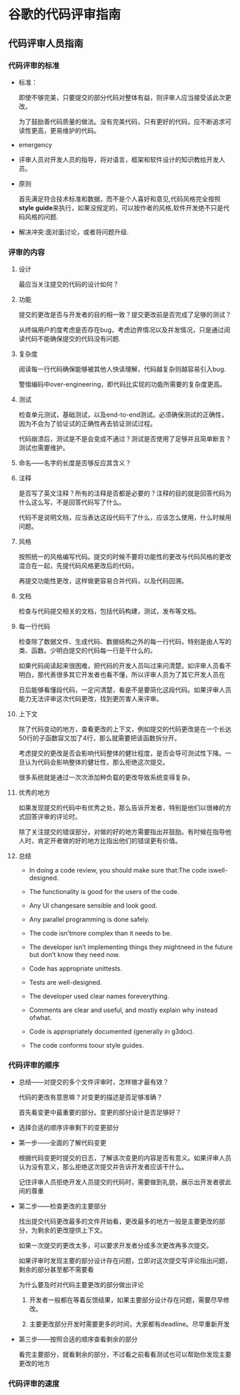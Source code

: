 # 谷歌的代码评审指南

## 代码评审人员指南

### 代码评审的标准

* 标准：

    即使不够完美，只要提交的部分代码对整体有益，则评审人应当接受该此次更改。

    为了鼓励善代码质量的做法。没有完美代码，只有更好的代码，应不断追求可读性更高，更易维护的代码。

* emergency

* 评审人员对开发人员的指导，将对语言，框架和软件设计的知识教给开发人员。

* 原则

    首先满足符合技术标准和数据，而不是个人喜好和意见,代码风格完全按照**style guide**来执行，如果没规定的，可以按作者的风格,软件开发绝不只是代码风格的问题.

* 解决冲突:面对面讨论，或者将问题升级.

### 评审的内容

1. 设计

    最应当关注提交的代码的设计如何？

2. 功能

    提交的更改是否与开发者的目的相一致？提交更改前是否完成了足够的测试？

    从终端用户的度考虑是否存在bug，考虑边界情况以及并发情况，只是通过阅读代码不能确保提交的代码没有问题.

3. 复杂度

    阅读每一行代码确保能够被其他人快读理解，代码越复杂则越容易引入bug.

    警惕编码中over-engineering，即代码比实现的功能所需要的复杂度更高。

4. 测试

    检查单元测试，基础测试，以及end-to-end测试。必须确保测试的正确性，因为不会为了验证试的正确性再去验证测试过程。

    代码崩溃后，测试是不是会变成不通过？测试是否使用了足够并且简单断言？测试也需要维护。

5. 命名——名字的长度是否够反应其含义？

6. 注释

    是否写了英文注释？所有的注释是否都是必要的？注释的目的就是回答代码为什么这么写，不是回答代码写了什么。

    代码不是说明文档，应当表达这段代码干了什么，应该怎么使用，什么时候用问题。

7. 风格

    按照统一的风格编写代码。提交的时候不要将功能性的更改与代码风格的更改混合在一起，先提代码风格更改后的代码，

    再提交功能性更改，这样做更容易合并代码，以及代码回溯。

8. 文档

    检查与代码提交相关的文档，包括代码构建，测试，发布等文档。

9. 每一行代码

    检查除了数据文件、生成代码、数据结构之外的每一行代码，特别是由人写的类、函数。少明白提交的代码每一行是干什么的。

    如果代码阅读起来很困难，把代码的开发人员叫过来问清楚。如评审人员看不明白，那代表很多其它开发者也看不懂，所以评审人员为了其它开发人员在

    日后能够看懂段代码，一定问清楚，看是不是要简化这段代码。如果评审人员能力无法评审这次代码更改，找到更厉害人来评审。

10. 上下文

    除了代码变动的地方，查看更改的上下文，例如提交的代码更改是在一个长达50行的子函数容又加了4行，那么就需要把该函数拆分开。

    考虑提交的更改是否会影响代码整体的健壮程度，是否会导可测试性下降。一旦认为代码会影响整体的健壮性，那么拒绝这次提交。

    很多系统就是通过一次次添加种负载的更改导致系统变得复杂。

11. 优秀的地方

    如果发现提交的代码中有优秀之处，那么告诉开发者，特别是他们以很棒的方式回答评审的评论时。

    除了关注提交的错误部分，对做的好的地方需要指出并鼓励。有时候在指导他人时，肯定开者做的好的地方比指出他们的错误更有价值。

12. 总结

    * In doing a code review, you should make sure that:The code iswell-designed.

    * The functionality is good for the users of the code.

    * Any UI changesare sensible and look good.

    * Any parallel programming is done safely.

    * The code isn’tmore complex than it needs to be.

    * The developer isn’t implementing things they mightneed in the future but don’t know they need now.

    * Code has appropriate unittests.

    * Tests are well-designed.

    * The developer used clear names foreverything.

    * Comments are clear and useful, and mostly   explain why instead ofwhat.

    * Code is appropriately documented (generally     in g3doc).

    * The code conforms toour style guides.

### 代码评审的顺序

* 总结——对提交的多个文件评审时，怎样做才最有效？

    代码的更改有意思嘛？对变更的描述是否足够准确？

    首先看变更中最重要的部分。变更的部分设计是否足够好？

* 选择合适的顺序评审剩下的变更部分

* 第一步——全面的了解代码变更

    根据代码变更时提交的日志，了解该次变更的内容是否有意义。如果评审人员认为没有意义，那么拒绝这次提交并告诉开发者应该干什么。

    记住评审人员拒绝开发人员提交的代码时，需要做到礼貌，展示出开发者彼此间的尊重

* 第二步——检查更改的主要部分

    找出提交代码更改最多的文件开始看，更改最多的地方一般是主要更改的部分，为剩余的更改提供上下文。

    如果一次提交的更改太多，可以要求开发者分成多次更改再多次提交。

    如果评审时发现主要的部分设计存在问题，立即对这次提交写评论指出问题，剩余的部分甚至都不需要看

    为什么要及时对代码主要更改的部分做出评论

    1. 开发者一般都在等着反馈结果，如果主要部分设计存在问题，需要尽早修改。

    2. 主要更改部分开发时需要更多的时间，大家都有deadline。尽早重新开发

* 第三步——按照合适的顺序查看剩余的部分

    看完主要部分，就看剩余的部分，不过看之前看看测试也可以帮助你发现主要更改的地方

### 代码评审的速度
